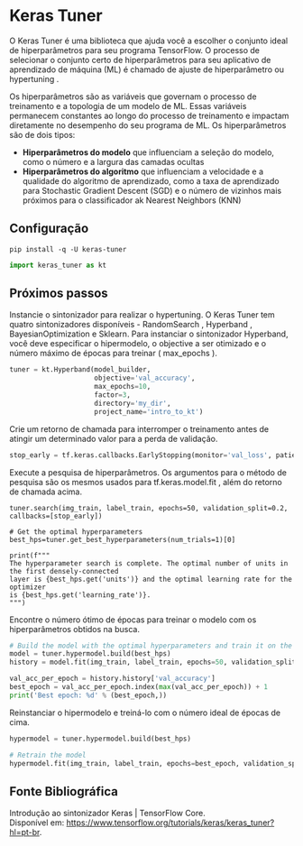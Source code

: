 # Keras Tuner

 O Keras Tuner é uma biblioteca que ajuda você a escolher o conjunto ideal de hiperparâmetros para seu programa TensorFlow. O processo de selecionar o conjunto certo de hiperparâmetros para seu aplicativo de aprendizado de máquina (ML) é chamado de ajuste de hiperparâmetro ou hypertuning .

Os hiperparâmetros são as variáveis ​​que governam o processo de treinamento e a topologia de um modelo de ML. Essas variáveis ​​permanecem constantes ao longo do processo de treinamento e impactam diretamente no desempenho do seu programa de ML. Os hiperparâmetros são de dois tipos:

- **Hiperparâmetros do modelo** que influenciam a seleção do modelo, como o número e a largura das camadas ocultas
- **Hiperparâmetros do algoritmo** que influenciam a velocidade e a qualidade do algoritmo de aprendizado, como a taxa de aprendizado para Stochastic Gradient Descent (SGD) e o número de vizinhos mais próximos para o classificador ak Nearest Neighbors (KNN)

## Configuração

```
pip install -q -U keras-tuner
```

``` python
import keras_tuner as kt
```

## Próximos passos
Instancie o sintonizador para realizar o hypertuning. O Keras Tuner tem quatro sintonizadores disponíveis - RandomSearch , Hyperband , BayesianOptimization e Sklearn. Para instanciar o sintonizador Hyperband, você deve especificar o hipermodelo, o objective a ser otimizado e o número máximo de épocas para treinar ( max_epochs ).

```python
tuner = kt.Hyperband(model_builder,
                     objective='val_accuracy',
                     max_epochs=10,
                     factor=3,
                     directory='my_dir',
                     project_name='intro_to_kt')
```

Crie um retorno de chamada para interromper o treinamento antes de atingir um determinado valor para a perda de validação.

```python
stop_early = tf.keras.callbacks.EarlyStopping(monitor='val_loss', patience=5)
```

Execute a pesquisa de hiperparâmetros. Os argumentos para o método de pesquisa são os mesmos usados ​​para tf.keras.model.fit , além do retorno de chamada acima.

```ṕython
tuner.search(img_train, label_train, epochs=50, validation_split=0.2, callbacks=[stop_early])

# Get the optimal hyperparameters
best_hps=tuner.get_best_hyperparameters(num_trials=1)[0]

print(f"""
The hyperparameter search is complete. The optimal number of units in the first densely-connected
layer is {best_hps.get('units')} and the optimal learning rate for the optimizer
is {best_hps.get('learning_rate')}.
""")

```

Encontre o número ótimo de épocas para treinar o modelo com os hiperparâmetros obtidos na busca.

```python
# Build the model with the optimal hyperparameters and train it on the data for 50 epochs
model = tuner.hypermodel.build(best_hps)
history = model.fit(img_train, label_train, epochs=50, validation_split=0.2)

val_acc_per_epoch = history.history['val_accuracy']
best_epoch = val_acc_per_epoch.index(max(val_acc_per_epoch)) + 1
print('Best epoch: %d' % (best_epoch,))

```

Reinstanciar o hipermodelo e treiná-lo com o número ideal de épocas de cima.

```python
hypermodel = tuner.hypermodel.build(best_hps)

# Retrain the model
hypermodel.fit(img_train, label_train, epochs=best_epoch, validation_split=0.2)


```



## Fonte Bibliográfica

Introdução ao sintonizador Keras | TensorFlow Core.
<br>Disponível em: <https://www.tensorflow.org/tutorials/keras/keras_tuner?hl=pt-br>. 

‌
